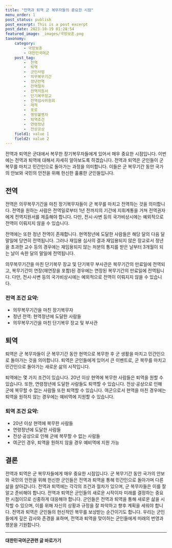 ```yaml
---
title: "전역과 퇴역 군 복무자들의 중요한 시점"
menu_order: 1
post_status: publish
post_excerpt: This is a post excerpt
post_date: 2023-10-19 01:28:54
featured_image: _images/국방보훈.png
taxonomy:
    category:
        - 국방보훈
        - 대한민국여군
    post_tag:
        -  전역
        -  퇴역
        -  군인사법
        -  의무복무기간
        -  정년전역
        -  전역절차
        -  전역지원서
        -  단기복무장교
        -  전역심사위원회
        -  제적
        -  포로
        -  행방불명자
        -  퇴역조건
        -  연령정년
        -  전상공상
    field1: value 1
    field2: value 2
---
```




전역과 퇴역은 군대에서 복무한 장기복무자들에게 있어서 매우 중요한 시점입니다. 이번에는 전역과 퇴역에 대해서 자세히 알아보도록 하겠습니다. 전역과 퇴역은 군인들이 군 복무를 마치고 민간인으로 돌아가는 과정을 의미합니다. 이들은 군 복무기간 동안 국가의 안보와 국민의 안전을 위해 헌신한 훌륭한 군인들입니다.

## 전역
전역은 의무복무기간을 마친 장기복무자들이 군 복무를 마치고 전역하는 것을 의미합니다. 전역을 원하는 사람은 전역일로부터 1년 전까지의 기간에 지휘계통을 거쳐 전역권자에게 전역지원서를 제출해야 합니다. 다만, 전시·사변 등의 국가비상시에는 예외적으로 전역이 이뤄지지 않을 수 있습니다.

전역에는 또한 정년 전역이 존재합니다. 현역정년에 도달한 사람들은 해당 달의 다음 달 말일에 당연히 전역됩니다. 그러나 재임용 심사의 결과 재임용되지 않은 장교로서 정년을 초과한 교수 등의 경우에는 재임용되지 않는 처분의 통지를 받은 날부터 3개월이 되는 날이 속한 달의 말일에 전역됩니다.

의무복무기간을 마친 단기복무 장교 및 단기복무 부사관은 복무기간의 만료일에 전역되고, 복무기간이 연장(재연장을 포함)된 경우에는 연장된 복무기간의 만료일에 전역됩니다. 다만, 전시·사변 등의 국가비상시에는 예외적으로 전역이 이뤄지지 않을 수 있습니다.

### 전역 조건 요약:
- 의무복무기간을 마친 장기복무자
- 정년 전역: 현역정년에 도달한 사람들
- 의무복무기간을 마친 단기복무 장교 및 부사관

## 퇴역
퇴역은 군 복무자들이 군 복무기간 동안 현역으로 복무한 후 군 생활을 마치고 민간인으로 돌아가는 것을 의미합니다. 퇴역은 군인들에게 있어서 큰 이벤트로, 군 복무를 마치고 민간인으로 돌아가는 새로운 삶의 시작입니다.

퇴역에는 몇 가지 조건이 있습니다. 20년 이상 현역에 복무한 사람들은 퇴역을 원할 수 있습니다. 또한, 연령정년에 도달한 사람들도 퇴역할 수 있습니다. 전상·공상으로 인해 군에 복무할 수 없는 사람들 또한 퇴역할 수 있습니다. 여군으로서 현역을 마친 경우에는 퇴역을 원하지 않는 경우에는 예비역에 지원할 수 있습니다.

### 퇴역 조건 요약:
- 20년 이상 현역에 복무한 사람들
- 연령정년에 도달한 사람들
- 전상·공상으로 인해 군에 복무할 수 없는 사람들
- 여군인 경우, 퇴역을 원하지 않을 경우 예비역에 지원 가능

## 결론
전역과 퇴역은 군 복무자들에게 매우 중요한 시점입니다. 군 복무기간 동안 국가의 안보와 국민의 안전을 위해 헌신한 군인들은 전역과 퇴역을 통해 민간인으로 돌아가며 다른 삶을 살아갑니다. 전역과 퇴역에는 각각의 조건과 절차가 있으며, 군 복무자들은 이를 잘 알고 준비해야 합니다. 전역과 퇴역은 군인들의 새로운 시작이자 미래를 결정하는 중요한 시점이므로 신중하게 대응해야 합니다. 군인들은 전역과 퇴역을 통해 새로운 삶을 시작할 수 있으며, 이를 위해 자신의 상황과 규정을 잘 파악하고 향후 계획을 세워야 합니다. 전역과 퇴역은 군인들의 헌신적인 복무를 보상받는 순간이기도 합니다. 우리는 군인들에게 깊은 감사와 존경을 표하며, 전역과 퇴역을 맞이하는 군인들에게 미래의 번영과 행운을 기원합니다.

<!-- wp:separator -->
<hr class="wp-block-separator has-alpha-channel-opacity"/>
<!-- /wp:separator -->
<!-- wp:group {"backgroundColor":"base","layout":{"type":"constrained"}} -->
<div class="wp-block-group has-base-background-color has-background"><!-- wp:paragraph {"align":"center","fontSize":"large"} -->
<p class="has-text-align-center has-large-font-size"><strong>대한민국여군관련 글 바로가기</strong></p>
<!-- /wp:paragraph -->


<!-- wp:latest-posts
{"categories":[{"id":7224,"count":19,"description":"","link":"https://uknowlaw.com/category/%eb%8c%80%ed%95%9c%eb%af%bc%ea%b5%ad%ec%97%ac%ea%b5%b0/","name":"대한민국여군","slug":"대한민국여군","taxonomy":"category","parent":0,"meta":[],"_links":{"self":[{"href":"https://uknowlaw.com/wp-json/wp/v2/categories/7224"}],"collection":[{"href":"https://uknowlaw.com/wp-json/wp/v2/categories"}],"about":[{"href":"https://uknowlaw.com/wp-json/wp/v2/taxonomies/category"}],"wp:post_type":[{"href":"https://uknowlaw.com/wp-json/wp/v2/posts?categories=7224"}],"curies":[{"name":"wp","href":"https://api.w.org/{rel}","templated":true}]}}],"postsToShow":100,"excerptLength":28,"postLayout":"grid","columns":2,"featuredImageAlign":"left","featuredImageSizeSlug":"large","fontSize":"medium"} /--></div>
<!-- /wp:group -->